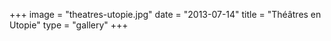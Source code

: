 +++
image = "theatres-utopie.jpg"
date = "2013-07-14"
title = "Théâtres en Utopie"
type = "gallery"
+++
